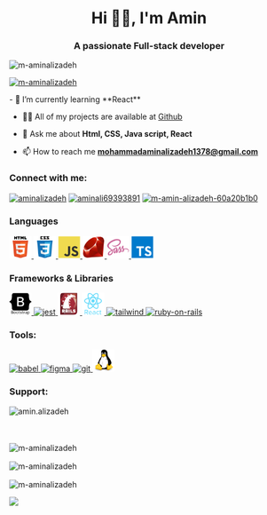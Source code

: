 <h1 align="center">Hi 👋🏼, I'm Amin</h1>
<h3 align="center">A passionate Full-stack developer</h3>
<!-- Profile views -->
<p align="left"> <img src="https://komarev.com/ghpvc/?username=m-aminalizadeh&label=Profile%20views&color=0e75b6&style=flat" alt="m-aminalizadeh" /> </p>

<p align="left"> <a href="https://github.com/ryo-ma/github-profile-trophy"><img src="https://github-profile-trophy.vercel.app/?username=m-aminalizadeh" alt="m-aminalizadeh" /></a> </p>
<!-- Description -->
- 🌱 I’m currently learning **React**

- 👨‍💻 All of my projects are available at [Github](https://github.com/M-AminAlizadeh)

- 💬 Ask me about **Html, CSS, Java script, React**

- 📫 How to reach me **mohammadaminalizadeh1378@gmail.com**

<!-- Connect with me -->
<section>
  <h3 align="left">Connect with me:</h3>
  <p align="left">
    <!-- Codpen -->
    <a href="https://codepen.io/aminalizadeh" target="blank"
      ><img
        align="center"
        src="https://raw.githubusercontent.com/rahuldkjain/github-profile-readme-generator/master/src/images/icons/Social/codepen.svg"
        alt="aminalizadeh"
        height="30"
        width="40"
    /></a>
    <!-- Twitter -->
    <a href="https://twitter.com/aminali69393891" target="blank"
      ><img
        align="center"
        src="https://raw.githubusercontent.com/rahuldkjain/github-profile-readme-generator/master/src/images/icons/Social/twitter.svg"
        alt="aminali69393891"
        height="30"
        width="40"
    /></a>
    <!-- Linkedin -->
    <a href="https://linkedin.com/in/m-amin-alizadeh-60a20b1b0" target="blank"
      ><img
        align="center"
        src="https://raw.githubusercontent.com/rahuldkjain/github-profile-readme-generator/master/src/images/icons/Social/linked-in-alt.svg"
        alt="m-amin-alizadeh-60a20b1b0"
        height="30"
        width="40"
    /></a>
  </p>
</section>

   <!-- Languages -->

  <section>
      <h3 align="left">Languages</h3>
      <p align="left">
        <!-- Html -->
        <a href="https://www.w3.org/html/" target="_blank" rel="noreferrer">
          <img
            src="https://raw.githubusercontent.com/devicons/devicon/master/icons/html5/html5-original-wordmark.svg"
            alt="html5"
            width="40"
            height="40" />
        </a>
        <!-- CSS -->
        <a
          href="https://www.w3schools.com/css/"
          target="_blank"
          rel="noreferrer">
          <img
            src="https://raw.githubusercontent.com/devicons/devicon/master/icons/css3/css3-original-wordmark.svg"
            alt="css3"
            width="40"
            height="40" />
        </a>
        <!-- Js -->
        <a
          href="https://developer.mozilla.org/en-US/docs/Web/JavaScript"
          target="_blank"
          rel="noreferrer">
          <img
            src="https://raw.githubusercontent.com/devicons/devicon/master/icons/javascript/javascript-original.svg"
            alt="javascript"
            width="40"
            height="40" />
        </a>
        <!-- Ruby -->
        <a
          href="https://www.ruby-lang.org/en/"
          target="_blank"
          rel="noreferrer">
          <img
            src="https://raw.githubusercontent.com/devicons/devicon/master/icons/ruby/ruby-original.svg"
            alt="ruby"
            width="40"
            height="40" />
        </a>
        <!-- Sass -->
        <a href="https://sass-lang.com" target="_blank" rel="noreferrer">
          <img
            src="https://raw.githubusercontent.com/devicons/devicon/master/icons/sass/sass-original.svg"
            alt="sass"
            width="40"
            height="40" />
        </a>
        <!-- Typescript -->
        <a
          href="https://www.typescriptlang.org/"
          target="_blank"
          rel="noreferrer">
          <img
            src="https://raw.githubusercontent.com/devicons/devicon/master/icons/typescript/typescript-original.svg"
            alt="typescript"
            width="40"
            height="40" />
        </a>
      </p>
    </section>
    <!-- Frameworks & Libraries-->
    <section>
      <h3 align="left">Frameworks & Libraries</h3>
      <!-- Bootstrap -->
      <a href="https://getbootstrap.com" target="_blank" rel="noreferrer">
        <img
          src="https://raw.githubusercontent.com/devicons/devicon/master/icons/bootstrap/bootstrap-plain-wordmark.svg"
          alt="bootstrap"
          width="40"
          height="40" />
      </a>
      <!-- Jest -->
      <a href="https://jestjs.io" target="_blank" rel="noreferrer">
        <img
          src="https://www.vectorlogo.zone/logos/jestjsio/jestjsio-icon.svg"
          alt="jest"
          width="40"
          height="40" />
      </a>
      <!-- Rails -->
      <a href="https://rubyonrails.org" target="_blank" rel="noreferrer">
        <img
          src="https://raw.githubusercontent.com/devicons/devicon/master/icons/rails/rails-original-wordmark.svg"
          alt="rails"
          width="40"
          height="40" />
      </a>
      <!-- React -->
      <a href="https://reactjs.org/" target="_blank" rel="noreferrer">
        <img
          src="https://raw.githubusercontent.com/devicons/devicon/master/icons/react/react-original-wordmark.svg"
          alt="react"
          width="40"
          height="40" />
      </a>
      <!-- Tailwind -->
      <a href="https://tailwindcss.com/" target="_blank" rel="noreferrer">
        <img
          src="https://www.vectorlogo.zone/logos/tailwindcss/tailwindcss-icon.svg"
          alt="tailwind"
          width="40"
          height="40" />
      </a>
      <!-- Rails -->
      <a href="https://rubyonrails.org/" target="_blank" rel="noreferrer">
        <img src="https://img.icons8.com/windows/40/ruby-on-rails.png" alt="ruby-on-rails"/>
      </a>
    </section>
    <!-- Tools -->
    <section>
      <h3 align="left">Tools:</h3>
      <!-- Babel -->
      <a href="https://babeljs.io/" target="_blank" rel="noreferrer">
        <img
          src="https://www.vectorlogo.zone/logos/babeljs/babeljs-icon.svg"
          alt="babel"
          width="40"
          height="40" />
      </a>
      <!-- Figma -->
      <a href="https://www.figma.com/" target="_blank" rel="noreferrer">
        <img
          src="https://www.vectorlogo.zone/logos/figma/figma-icon.svg"
          alt="figma"
          width="40"
          height="40" />
      </a>
      <!-- Git -->
      <a href="https://git-scm.com/" target="_blank" rel="noreferrer">
        <img
          src="https://www.vectorlogo.zone/logos/git-scm/git-scm-icon.svg"
          alt="git"
          width="40"
          height="40" />
      </a>
      <!-- Linux -->
      <a href="https://www.linux.org/" target="_blank" rel="noreferrer">
        <img
          src="https://raw.githubusercontent.com/devicons/devicon/master/icons/linux/linux-original.svg"
          alt="linux"
          width="40"
          height="40" />
      </a>
    </section>
    <!-- Support section -->
    <section>
      <h3 align="left">Support:</h3>
      <!-- Buy me coffee -->
      <p>
        <a href="https://www.buymeacoffee.com/amin.alizadeh">
          <img
            align="left"
            src="https://cdn.buymeacoffee.com/buttons/v2/default-yellow.png"
            height="50"
            width="210"
            alt="amin.alizadeh"
        /></a>
      </p>
      <br />
      <br />
      <br />
      <!-- Most used languages -->
      <p>
        <img
          align="center"
          src="https://github-readme-stats.vercel.app/api/top-langs?username=m-aminalizadeh&show_icons=true&layout=compact&theme=dracula&show_icons=true&hide_border=true"
          alt="m-aminalizadeh" />
      </p>
      <!-- Github stats -->
      <p>
        <img
          align="center"
          src="https://github-readme-stats.vercel.app/api?username=m-aminalizadeh&show_icons=true&theme=dracula&show_icons=true&hide_border=true"
          alt="m-aminalizadeh" />
      </p>
      <!-- Github streak -->
      <p>
        <img
          align="center"
          src="https://github-readme-streak-stats.herokuapp.com/?user=m-aminalizadeh&theme=monokai-metallian&hide_border=true"
          alt="m-aminalizadeh" />
      </p>
      <!-- Wakatime coding stats -->
      <img src="https://wakatime.com/share/@302253f6-9eb7-4711-b21c-575bcdee9da9/5aceb936-d46f-4003-bd1b-bd67bc4f5807.svg"/>
    </section>
